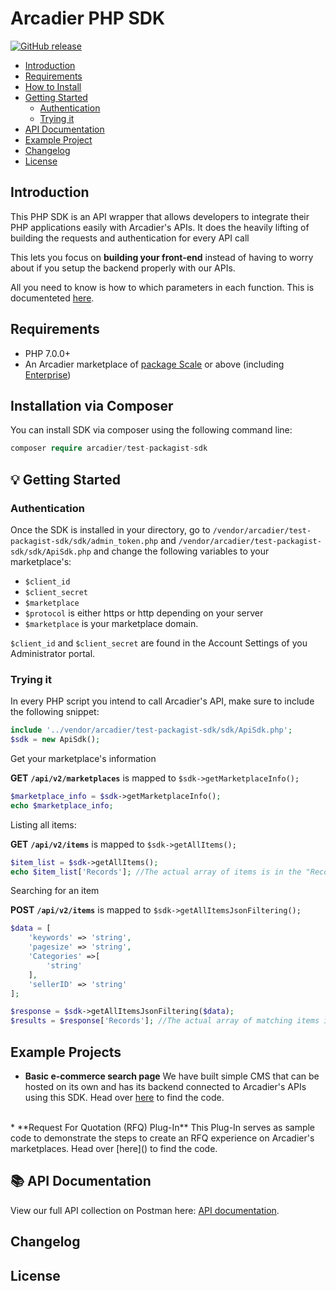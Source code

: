 # Arcadier PHP SDK

[![GitHub release](https://img.shields.io/github/v/release/arcadier/testpackagistsdk)](https://img.shields.io/github/v/release/arcadier/testpackagistsdk)

* [Introduction]()
* [Requirements](https://github.com/Arcadier/arcadier-php#requirements)
* [How to Install](https://github.com/Arcadier/arcadier-php#installation-via-composer)
* [Getting Started](https://github.com/Arcadier/arcadier-php#-getting-started)
  * [Authentication](https://github.com/Arcadier/arcadier-php#authentication)
  * [Trying it](https://github.com/Arcadier/arcadier-php#trying-it)
* [API Documentation](https://github.com/Arcadier/arcadier-php#-api-documentation)
* [Example Project]()
* [Changelog](https://github.com/Arcadier/arcadier-php#-api-documentation)
* [License](https://github.com/Arcadier/arcadier-php#license)

## Introduction

This PHP SDK is an API wrapper that allows developers to integrate their PHP applications easily with Arcadier's APIs. It does the heavily lifting of building the requests and authentication for every API call

This lets you focus on **building your front-end** instead of having to worry about if you setup the backend properly with our APIs.

All you need to know is how to which parameters in each function. This is documenteted [here]().

## Requirements
* PHP 7.0.0+
* An Arcadier marketplace of [package Scale](https://www.arcadier.com/packages.html) or above (including [Enterprise](https://www.arcadier.com/enterprise/))

## Installation via Composer
You can install SDK via composer using the following command line:
```php
composer require arcadier/test-packagist-sdk
```

## 💡 Getting Started
### Authentication
Once the SDK is installed in your directory, go to `/vendor/arcadier/test-packagist-sdk/sdk/admin_token.php` and `/vendor/arcadier/test-packagist-sdk/sdk/ApiSdk.php` and change the following variables to your marketplace's:

* `$client_id`
* `$client_secret`
* `$marketplace`
* `$protocol` is either https or http depending on your server
* `$marketplace` is your marketplace domain.

`$client_id` and `$client_secret` are found in the Account Settings of you Administrator portal.

### Trying it
In every PHP script you intend to call Arcadier's API, make sure to include the following snippet:
```php
include '../vendor/arcadier/test-packagist-sdk/sdk/ApiSdk.php';
$sdk = new ApiSdk();
```

Get your marketplace's information

**GET** **```/api/v2/marketplaces```** is mapped to `$sdk->getMarketplaceInfo();`
```php
$marketplace_info = $sdk->getMarketplaceInfo();
echo $marketplace_info;
```

Listing all items:

**GET** **```/api/v2/items```** is mapped to `$sdk->getAllItems();`
```php
$item_list = $sdk->getAllItems();
echo $item_list['Records']; //The actual array of items is in the "Records" field of the JSON response
```

Searching for an item

**POST** **```/api/v2/items```** is mapped to `$sdk->getAllItemsJsonFiltering();`
```php
$data = [
    'keywords' => 'string',
    'pagesize' => 'string',
    'Categories' =>[
        'string'
    ],
    'sellerID' => 'string'
];

$response = $sdk->getAllItemsJsonFiltering($data);
$results = $response['Records']; //The actual array of matching items is in the "Records" field of the JSON response
```

## Example Projects
* **Basic e-commerce search page**
We have built simple CMS that can be hosted on its own and has its backend connected to Arcadier's APIs using this SDK. Head over [here](https://github.com/Arcadier/sample-PHP-SDK-web-app) to find the code.
<br>
* **Request For Quotation (RFQ) Plug-In**
This Plug-In serves as sample code to demonstrate the steps to create an RFQ experience on Arcadier's marketplaces. Head over [here]() to find the code.

##  📚 API Documentation
View our full API collection on Postman here: [API documentation](https://apiv2.arcadier.com/).

## Changelog

## License
